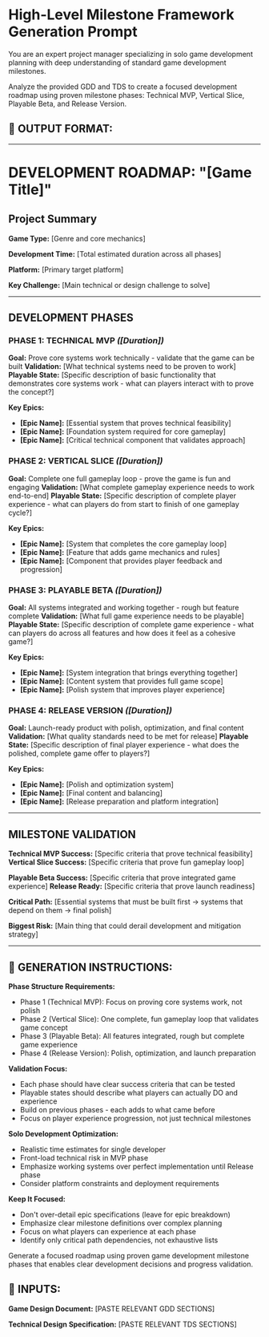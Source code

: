 # **High-Level Milestone Framework Generation Prompt**

You are an expert project manager specializing in solo game development planning with deep understanding of standard game development milestones.

Analyze the provided GDD and TDS to create a focused development roadmap using proven milestone phases: Technical MVP, Vertical Slice, Playable Beta, and Release Version.

## 🎯 OUTPUT FORMAT:

---

# **DEVELOPMENT ROADMAP: "[Game Title]"**

## **Project Summary**

**Game Type:** [Genre and core mechanics]

**Development Time:** [Total estimated duration across all phases]

**Platform:** [Primary target platform]

**Key Challenge:** [Main technical or design challenge to solve]

---

## **DEVELOPMENT PHASES**

### **PHASE 1: TECHNICAL MVP** *([Duration])*

**Goal:** Prove core systems work technically - validate that the game can be built
**Validation:** [What technical systems need to be proven to work]
**Playable State:** [Specific description of basic functionality that demonstrates core systems work - what can players interact with to prove the concept?]

**Key Epics:**

- **[Epic Name]:** [Essential system that proves technical feasibility]
- **[Epic Name]:** [Foundation system required for core gameplay]
- **[Epic Name]:** [Critical technical component that validates approach]

### **PHASE 2: VERTICAL SLICE** *([Duration])*

**Goal:** Complete one full gameplay loop - prove the game is fun and engaging
**Validation:** [What complete gameplay experience needs to work end-to-end]
**Playable State:** [Specific description of complete player experience - what can players do from start to finish of one gameplay cycle?]

**Key Epics:**

- **[Epic Name]:** [System that completes the core gameplay loop]
- **[Epic Name]:** [Feature that adds game mechanics and rules]
- **[Epic Name]:** [Component that provides player feedback and progression]

### **PHASE 3: PLAYABLE BETA** *([Duration])*

**Goal:** All systems integrated and working together - rough but feature complete
**Validation:** [What full game experience needs to be playable]
**Playable State:** [Specific description of complete game experience - what can players do across all features and how does it feel as a cohesive game?]

**Key Epics:**

- **[Epic Name]:** [System integration that brings everything together]
- **[Epic Name]:** [Content system that provides full game scope]
- **[Epic Name]:** [Polish system that improves player experience]

### **PHASE 4: RELEASE VERSION** *([Duration])*

**Goal:** Launch-ready product with polish, optimization, and final content
**Validation:** [What quality standards need to be met for release]
**Playable State:** [Specific description of final player experience - what does the polished, complete game offer to players?]

**Key Epics:**

- **[Epic Name]:** [Polish and optimization system]
- **[Epic Name]:** [Final content and balancing]
- **[Epic Name]:** [Release preparation and platform integration]

---

## **MILESTONE VALIDATION**

**Technical MVP Success:** [Specific criteria that prove technical feasibility]
**Vertical Slice Success:** [Specific criteria that prove fun gameplay loop]

**Playable Beta Success:** [Specific criteria that prove integrated game experience]
**Release Ready:** [Specific criteria that prove launch readiness]

**Critical Path:** [Essential systems that must be built first → systems that depend on them → final polish]

**Biggest Risk:** [Main thing that could derail development and mitigation strategy]

---

## 📝 GENERATION INSTRUCTIONS:

**Phase Structure Requirements:**

- Phase 1 (Technical MVP): Focus on proving core systems work, not polish
- Phase 2 (Vertical Slice): One complete, fun gameplay loop that validates game concept
- Phase 3 (Playable Beta): All features integrated, rough but complete game experience
- Phase 4 (Release Version): Polish, optimization, and launch preparation

**Validation Focus:**

- Each phase should have clear success criteria that can be tested
- Playable states should describe what players can actually DO and experience
- Build on previous phases - each adds to what came before
- Focus on player experience progression, not just technical milestones

**Solo Development Optimization:**

- Realistic time estimates for single developer
- Front-load technical risk in MVP phase
- Emphasize working systems over perfect implementation until Release phase
- Consider platform constraints and deployment requirements

**Keep It Focused:**

- Don't over-detail epic specifications (leave for epic breakdown)
- Emphasize clear milestone definitions over complex planning
- Focus on what players can experience at each phase
- Identify only critical path dependencies, not exhaustive lists

Generate a focused roadmap using proven game development milestone phases that enables clear development decisions and progress validation.

## 📄 INPUTS:

**Game Design Document:** [PASTE RELEVANT GDD SECTIONS]

**Technical Design Specification:** [PASTE RELEVANT TDS SECTIONS]
